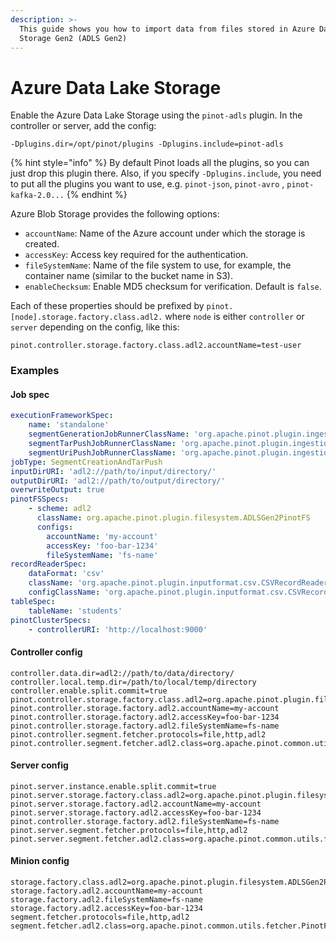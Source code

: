 ```yaml
---
description: >-
  This guide shows you how to import data from files stored in Azure Data Lake
  Storage Gen2 (ADLS Gen2)
---
```


# Azure Data Lake Storage

Enable the Azure Data Lake Storage using the `pinot-adls` plugin. In the controller or server, add the config:

```
-Dplugins.dir=/opt/pinot/plugins -Dplugins.include=pinot-adls
```

{% hint style="info" %}
By default Pinot loads all the plugins, so you can just drop this plugin there. Also, if you specify `-Dplugins.include`, you need to put all the plugins you want to use, e.g. `pinot-json`, `pinot-avro` , `pinot-kafka-2.0...`
{% endhint %}

Azure Blob Storage provides the following options:

* `accountName`: Name of the Azure account under which the storage is created.
* `accessKey`: Access key required for the authentication.
* `fileSystemName`: Name of the file system to use, for example, the container name (similar to the bucket name in S3).
* `enableChecksum`: Enable MD5 checksum for verification. Default is `false`.

Each of these properties should be prefixed by `pinot.[node].storage.factory.class.adl2.` where `node` is either `controller` or `server` depending on the config, like this:

```
pinot.controller.storage.factory.class.adl2.accountName=test-user
```

### Examples

#### Job spec

```yaml
executionFrameworkSpec:
    name: 'standalone'
    segmentGenerationJobRunnerClassName: 'org.apache.pinot.plugin.ingestion.batch.standalone.SegmentGenerationJobRunner'
    segmentTarPushJobRunnerClassName: 'org.apache.pinot.plugin.ingestion.batch.standalone.SegmentTarPushJobRunner'
    segmentUriPushJobRunnerClassName: 'org.apache.pinot.plugin.ingestion.batch.standalone.SegmentUriPushJobRunner'
jobType: SegmentCreationAndTarPush
inputDirURI: 'adl2://path/to/input/directory/'
outputDirURI: 'adl2://path/to/output/directory/'
overwriteOutput: true
pinotFSSpecs:
    - scheme: adl2
      className: org.apache.pinot.plugin.filesystem.ADLSGen2PinotFS
      configs:
        accountName: 'my-account'
        accessKey: 'foo-bar-1234'
        fileSystemName: 'fs-name'
recordReaderSpec:
    dataFormat: 'csv'
    className: 'org.apache.pinot.plugin.inputformat.csv.CSVRecordReader'
    configClassName: 'org.apache.pinot.plugin.inputformat.csv.CSVRecordReaderConfig'
tableSpec:
    tableName: 'students'
pinotClusterSpecs:
    - controllerURI: 'http://localhost:9000'
```

#### Controller config

```
controller.data.dir=adl2://path/to/data/directory/
controller.local.temp.dir=/path/to/local/temp/directory
controller.enable.split.commit=true
pinot.controller.storage.factory.class.adl2=org.apache.pinot.plugin.filesystem.ADLSGen2PinotFS
pinot.controller.storage.factory.adl2.accountName=my-account
pinot.controller.storage.factory.adl2.accessKey=foo-bar-1234
pinot.controller.storage.factory.adl2.fileSystemName=fs-name
pinot.controller.segment.fetcher.protocols=file,http,adl2
pinot.controller.segment.fetcher.adl2.class=org.apache.pinot.common.utils.fetcher.PinotFSSegmentFetcher
```

#### Server config

```
pinot.server.instance.enable.split.commit=true
pinot.server.storage.factory.class.adl2=org.apache.pinot.plugin.filesystem.ADLSGen2PinotFS
pinot.server.storage.factory.adl2.accountName=my-account
pinot.server.storage.factory.adl2.accessKey=foo-bar-1234
pinot.controller.storage.factory.adl2.fileSystemName=fs-name
pinot.server.segment.fetcher.protocols=file,http,adl2
pinot.server.segment.fetcher.adl2.class=org.apache.pinot.common.utils.fetcher.PinotFSSegmentFetcher
```

#### Minion config

```
storage.factory.class.adl2=org.apache.pinot.plugin.filesystem.ADLSGen2PinotFS
storage.factory.adl2.accountName=my-account
storage.factory.adl2.fileSystemName=fs-name
storage.factory.adl2.accessKey=foo-bar-1234
segment.fetcher.protocols=file,http,adl2
segment.fetcher.adl2.class=org.apache.pinot.common.utils.fetcher.PinotFSSegmentFetcher
```
